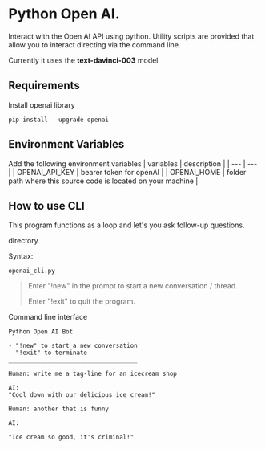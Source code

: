 # Python Open AI.

Interact with the Open AI API using python.
Utility scripts are provided that allow you to interact directing via the command line.

Currently it uses the **text-davinci-003** model

## Requirements
Install openai library

`pip install --upgrade openai`

## Environment Variables
Add the following environment variables
| variables | description |
| --- | --- |
| OPENAI_API_KEY | bearer token for openAI |
| OPENAI_HOME | folder path where this source code is located on your machine |


## How to use CLI
This program functions as a loop and let's you ask follow-up questions.

directory 

Syntax: 
```
openai_cli.py
```

> Enter "!new" in the prompt to start a new conversation / thread.
>
> Enter "!exit" to quit the program.

Command line interface
```
Python Open AI Bot

- "!new" to start a new conversation
- "!exit" to terminate
____________________________________

Human: write me a tag-line for an icecream shop

AI:
"Cool down with our delicious ice cream!"

Human: another that is funny

AI:

"Ice cream so good, it's criminal!"

```